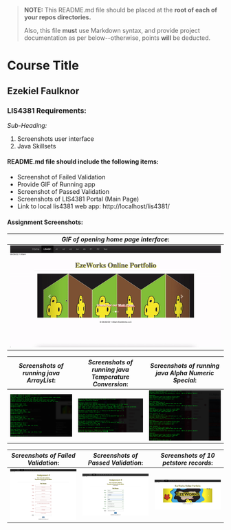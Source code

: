 > **NOTE:** This README.md file should be placed at the **root of each of your repos directories.**
>
>Also, this file **must** use Markdown syntax, and provide project documentation as per below--otherwise, points **will** be deducted.
>

# Course Title

## Ezekiel Faulknor 

### LIS4381 Requirements:

*Sub-Heading:*

1. Screenshots user interface
2. Java Skillsets 

#### README.md file should include the following items:

* Screenshot of Failed Validation 
* Provide GIF of Running app
* Screenshot of Passed Validation 
* Screenshots of LIS4381 Portal (Main Page) 
* Link to local lis4381 web app: http://localhost/lis4381/ 

#### Assignment Screenshots:

|*GIF of opening home page interface*: | 
| ----------- |
| ![Screenshots of opening user interface](img/home_page.gif) |


|*Screenshots of running java ArrayList*: | *Screenshots of running java Temperature Conversion*: | *Screenshots of running java Alpha Numeric Special*: |
| ----------- | ----------- | ----------- | 
|![Screenshots of running java ArrayList](img/arrayList.png) |![Screenshots of running java Temperature Conversion](img/temperature_Conversion.png) | ![Screenshots of running java Alpha Numeric Special](img/alpha_Numeric_Special.png)

|*Screenshots of Failed Validation*: | *Screenshots of Passed Validation*: | *Screenshots of 10 petstore records*: |
| ----------- | ----------- | ----------- | 
|![Screenshots of Failed Validation](img/failed_Validation.png) |![Screenshots of Passed Validation](img/passed_Validation.png) | ![Screenshots of Home page](img/home_page.png)


